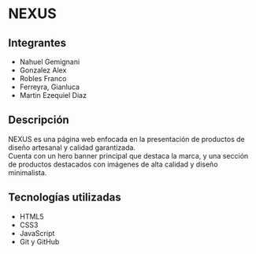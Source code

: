 # NEXUS

## Integrantes
- Nahuel Gemignani
- Gonzalez Alex
- Robles Franco
- Ferreyra, Gianluca
- Martin Ezequiel Diaz

## Descripción
NEXUS es una página web enfocada en la presentación de productos de diseño artesanal y calidad garantizada.  
Cuenta con un hero banner principal que destaca la marca, y una sección de productos destacados con imágenes de alta calidad y diseño minimalista.

## Tecnologías utilizadas
- HTML5
- CSS3
- JavaScript
- Git y GitHub
